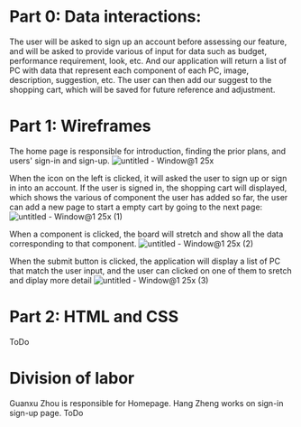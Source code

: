 # Part 0: Data interactions: 

The user will be asked to sign up an account before assessing our feature, and will be asked to provide various of input for data such as budget, performance requirement, look, etc. And our application will return a list of PC with data that represent each component of each PC, image, description, suggestion, etc. The user can then add our suggest to the shopping cart, which will be saved for future reference and adjustment.

# Part 1: Wireframes

The home page is responsible for introduction, finding the prior plans, and users' sign-in and sign-up.
![untitled - Window@1 25x](https://user-images.githubusercontent.com/89880421/138152235-ca1fb262-a534-4f3f-ad5a-4795b677862e.png)

When the icon on the left is clicked, it will asked the user to sign up or sign in into an account. If the user is signed in, the shopping cart will displayed, which shows the various of component the user has added so far, the user can add a new page to start a empty cart by going to the next page:
![untitled - Window@1 25x (1)](https://user-images.githubusercontent.com/89880421/138154308-34794b76-3019-42d9-a813-4d8fbf7416b3.png)

When a component is clicked, the board will stretch and show all the data corresponding to that component.
![untitled - Window@1 25x (2)](https://user-images.githubusercontent.com/89880421/138155209-b2e5e114-bee9-4e0a-be87-85bec123d74e.png)

When the submit button is clicked, the application will display a list of PC that match the user input, and the user can clicked on one of them to sretch and diplay more detail
![untitled - Window@1 25x (3)](https://user-images.githubusercontent.com/89880421/138156130-f7e25190-1e57-4fbb-a62f-45b4fa0b0e53.png)


# Part 2: HTML and CSS

ToDo

# Division of labor
Guanxu Zhou is responsible for Homepage. Hang Zheng works on sign-in sign-up page.
ToDo

